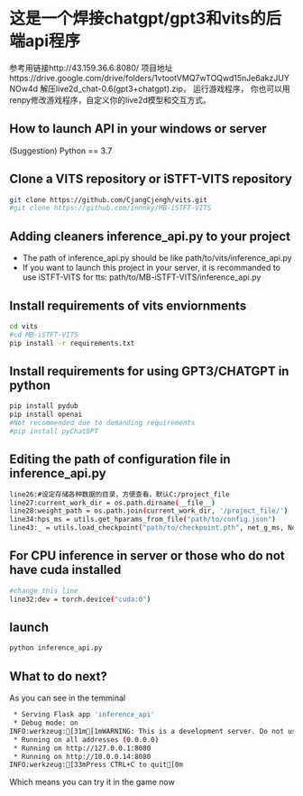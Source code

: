 # 这是一个焊接chatgpt/gpt3和vits的后端api程序
参考用链接http://43.159.36.6:8080/
项目地址https://drive.google.com/drive/folders/1vtootVMQ7wTOQwd15nJe6akzJUYNOw4d
解压live2d_chat-0.6(gpt3+chatgpt).zip，
运行游戏程序，
你也可以用renpy修改游戏程序，自定义你的live2d模型和交互方式。

## How to launch API in your windows or server
(Suggestion) Python == 3.7
## Clone a VITS repository or iSTFT-VITS repository
```sh
git clone https://github.com/CjangCjengh/vits.git
#git clone https://github.com/innnky/MB-iSTFT-VITS
```
## Adding cleaners inference_api.py to your project
- The path of inference_api.py should be like path/to/vits/inference_api.py
- If you want to launch this project in your server, it is recommanded to use iSTFT-VITS for tts: path/to/MB-iSTFT-VITS/inference_api.py
## Install requirements of vits enviornments
```sh
cd vits
#cd MB-iSTFT-VITS
pip install -r requirements.txt
```
## Install requirements for using GPT3/CHATGPT in python
```sh
pip install pydub 
pip install openai
#Not recommended due to demanding requirements
#pip install pyChatGPT
```
## Editing the path of configuration file in inference_api.py
```sh
line26:#设定存储各种数据的目录，方便查看，默认C:/project_file
line27:current_work_dir = os.path.dirname(__file__)
line28:weight_path = os.path.join(current_work_dir, '/project_file/')
line34:hps_ms = utils.get_hparams_from_file("path/to/config.json")
line43:_ = utils.load_checkpoint("path/to/checkpoint.pth", net_g_ms, None)
```
## For CPU inference in server or those who do not have cuda installed
```sh
#change this line
line32:dev = torch.device("cuda:0")
```

## launch
```sh
python inference_api.py
```

## What to do next?
As you can see in the temminal
```sh
 * Serving Flask app 'inference_api'
 * Debug mode: on
INFO:werkzeug:[31m[1mWARNING: This is a development server. Do not use it in a production deployment. Use a production WSGI server instead.[0m
 * Running on all addresses (0.0.0.0)
 * Running on http://127.0.0.1:8080
 * Running on http://10.0.0.14:8080
INFO:werkzeug:[33mPress CTRL+C to quit[0m
```
Which means you can try it in the game now




